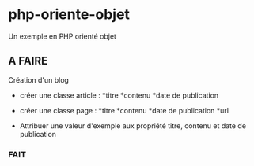 # php-oriente-objet
Un exemple en PHP orienté objet

## A FAIRE
Création d'un blog

- créer une classe article :
    *titre
    *contenu
    *date de publication

- créer une classe page :
    *titre
    *contenu
    *date de publication
    *url

- Attribuer une valeur d'exemple aux propriété titre, contenu et date de publication


### FAIT
